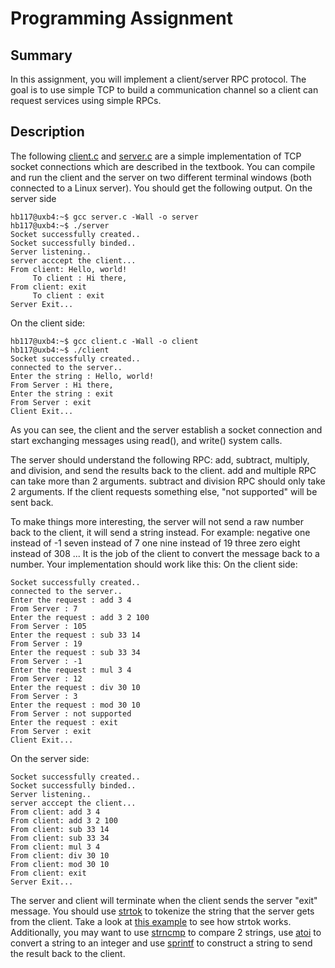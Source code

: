 # Programming Assignment

## Summary
In this assignment, you will implement a client/server RPC protocol. The goal is to use simple TCP to build a communication channel so a client can request services using simple RPCs.

## Description
The following [client.c](client.c) and [server.c](server.c) are a simple implementation of TCP socket connections which are described in the textbook. You can compile and run the client and the server on two different terminal windows (both connected to a Linux server). You should get the following output.
On the server side

```
hb117@uxb4:~$ gcc server.c -Wall -o server
hb117@uxb4:~$ ./server
Socket successfully created..
Socket successfully binded..
Server listening..
server acccept the client...
From client: Hello, world!
     To client : Hi there,
From client: exit
     To client : exit
Server Exit...
```

On the client side:
```
hb117@uxb4:~$ gcc client.c -Wall -o client
hb117@uxb4:~$ ./client
Socket successfully created..
connected to the server..
Enter the string : Hello, world!
From Server : Hi there,
Enter the string : exit
From Server : exit
Client Exit...
```

As you can see, the client and the server establish a socket connection and start exchanging messages using read(), and write() system calls.

The server should understand the following RPC: add, subtract, multiply, and division, and send the results back to the client.
add and multiple RPC can take more than 2 arguments. subtract and division RPC should only take 2 arguments.
If the client requests something else, "not supported" will be sent back.

To make things more interesting, the server will not send a raw number back to the client, it will send a string instead. For example:
negative one instead of -1
seven instead of 7
one nine instead of 19
three zero eight instead of 308
...
It is the job of the client to convert the message back to a number.
Your implementation should work like this:
On the client side:
```
Socket successfully created..
connected to the server..
Enter the request : add 3 4
From Server : 7
Enter the request : add 3 2 100
From Server : 105
Enter the request : sub 33 14
From Server : 19
Enter the request : sub 33 34
From Server : -1
Enter the request : mul 3 4
From Server : 12
Enter the request : div 30 10
From Server : 3
Enter the request : mod 30 10
From Server : not supported
Enter the request : exit
From Server : exit
Client Exit...
```
On the server side:
```
Socket successfully created..
Socket successfully binded..
Server listening..
server acccept the client...
From client: add 3 4
From client: add 3 2 100
From client: sub 33 14
From client: sub 33 34
From client: mul 3 4
From client: div 30 10
From client: mod 30 10
From client: exit
Server Exit...
```

The server and client will terminate when the client sends the server "exit" message.
You should use [strtok](http://linux.die.net/man/3/strtok) to tokenize the string that the server gets from the client. Take a look at [this example](input.c) to see how strtok works.
Additionally, you may want to use [strncmp](http://linux.die.net/man/3/strncmp) to compare 2 strings, use [atoi](http://linux.die.net/man/3/atoi) to convert a string to an integer and use [sprintf](http://linux.die.net/man/3/sprintf) to construct a string to send the result back to the client.
